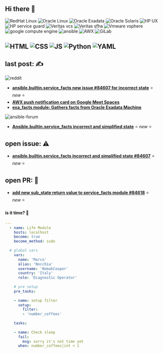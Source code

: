 ## Hi there 👋

![RedHat Linux][redhat-shield]
![Oracle Linux][oraclel-shield]
![Oracle Exadata][oraclee-shield]
![Oracle Solaris][oracles-shield]
![HP UX][hpux-shield]
![HP service guard][hpsg-shield]
![Veritas vcs][vcs-shield]
![Veritas sfha][sfha-shield]
![Vmware vsphere][vsphere-shield]
![google compute engine][gengine-shield]
![ansible][ansible-shield]
![AWX][awx-shield]
![GiLab][gitlab-shield]

![HTML][html-shield]
![CSS][css-shield]
![JS][js-shield]
![Python][py-shield]
![YAML][yaml-shield]
---

[redhat-shield]: https://img.shields.io/badge/redhat-enterprice%20linux-red?style=flat-square&logo=redhat&logoColor=red
[oraclel-shield]: https://img.shields.io/badge/oracle-linux-red?style=flat-square&logo=oracle&logoColor=red
[oraclee-shield]: https://img.shields.io/badge/oracle-exadata-red?style=flat-square&logo=oracle&logoColor=red
[oracles-shield]: https://img.shields.io/badge/oracle-solaris-red?style=flat-square&logo=oracle&logoColor=red
[hpux-shield]: https://img.shields.io/badge/hp-ux-blue?style=flat-square&logo=hp&logoColor=blue
[hpsg-shield]: https://img.shields.io/badge/hp-serviceguard-blue?style=flat-square&logo=hp&logoColor=blue
[vcs-shield]: https://img.shields.io/badge/veritas-vcs-red?style=flat-square&logo=veritas&logoColor=red
[sfha-shield]: https://img.shields.io/badge/veritas-storage%20foundation-red?style=flat-square&logo=veritas&logoColor=red
[vsphere-shield]: https://img.shields.io/badge/vmware-vsphere-blue?style=flat-square&logo=vmware&logoColor=blue
[gengine-shield]: https://img.shields.io/badge/-Google_Cloud_Platform-1a73e8?style=flat-square&logo=google-cloud&logoColor=white
[ansible-shield]: https://img.shields.io/badge/ansible-automation-red?style=flat-square&logo=ansible&logoColor=white
[awx-shield]: https://img.shields.io/badge/ansible-awx-blue?style=flat-square&logo=awx&logoColor=white
[gitlab-shield]: https://img.shields.io/badge/gitlab-555555?style=flat-square&logo=gitlab&logoColor=orange

[html-shield]: https://img.shields.io/badge/html-orange?style=flat-square&logo=html5&logoColor=white
[css-shield]: https://img.shields.io/badge/css-blue?style=flat-square&logo=css3&logoColor=white
[js-shield]: https://img.shields.io/badge/javascript-yellow?style=flat-square&logo=javascript&logoColor=white
[py-shield]: https://img.shields.io/badge/python-blue?style=flat-square&logo=python&logoColor=yellow
[yaml-shield]: https://img.shields.io/badge/yaml-red?style=flat-square&logo=yaml&logoColor=white

## last post: ✍️
![reddit][reddit-shield]

* **[ansible.builtin.service_facts new issue #84607 for incorrect state](https://www.reddit.com/r/ansible/comments/1i97f8w/ansiblebuiltinservice_facts_new_issue_84607_for/)** ⭐ _new_ ⭐
* **[AWX push notification card on Google Meet Spaces](https://www.reddit.com/r/ansible/comments/1i53v6p/awx_push_notification_card_on_google_meet_spaces/)**
* **[exa_facts module: Gathers facts from Oracle Exadata Machine](https://www.reddit.com/r/ansible/comments/1hxmkuc/exa_facts_module_gathers_facts_from_oracle/)**

![ansible-forum][ansible-forum-shield]

* **[Ansible.builtin.service_facts incorrect and simplified state](https://forum.ansible.com/t/ansible-builtin-service-facts-incorrect-and-simplified-state/39836)** ⭐ _new_ ⭐

## open issue: ⚠️

* **[ansible.builtin.service_facts incorrect and simplified state #84607](https://github.com/ansible/ansible/issues/84607)** ⭐ _new_ ⭐

## open PR: 📌

* **[add new sub_state return value to service_facts module #84618](https://github.com/ansible/ansible/pull/84618)** ⭐ _new_ ⭐

#### is it time? :thinking:

```yaml
---
  - name: Life Module
    hosts: localhost
    become: true
    become_method: sudo
  
  # global vars
    vars:
      name: 'Marco'
      alias: 'Nocchia'
      username: 'NomakCooper'
      country: 'Italy'
      role: 'Diagnostic Operator'
  
    # pre setup
    pre_tasks:
  
    - name: setup filter
      setup:
        filter:
        - 'number_coffees'
  
    tasks:
  
    - name: Check sleep
      fail:
        msg: sorry it's not time yet
      when: number_coffees|int < 1
```
[reddit-shield]: https://img.shields.io/badge/reddit-white?style=flat-square&logo=reddit&logoColor=red
[ansible-forum-shield]: https://img.shields.io/badge/ansible%20forum-white?style=flat-square&logo=ansible&logoColor=black
<!--
**NomakCooper/nomakcooper** is a ✨ _special_ ✨ repository because its `README.md` (this file) appears on your GitHub profile.

